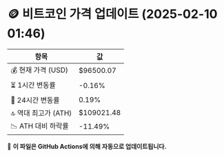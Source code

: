 # 🪙 비트코인 가격 업데이트 (2025-02-10 01:46)

| 항목                | 값 |
|--------------------|----------------|
| 💰 현재 가격 (USD) | $96500.07 |
| ⏳ 1시간 변동률    | -0.16% |
| 📆 24시간 변동률   | 0.19% |
| 🔝 역대 최고가 (ATH) | $109021.48 |
| 📉 ATH 대비 하락률 | -11.49% |

🔄 **이 파일은 GitHub Actions에 의해 자동으로 업데이트됩니다.**
